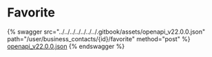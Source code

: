 # Favorite

{% swagger src="../../../../../../../.gitbook/assets/openapi_v22.0.0.json" path="/user/business_contacts/{id}/favorite" method="post" %}
[openapi_v22.0.0.json](../../../../../../../.gitbook/assets/openapi_v22.0.0.json)
{% endswagger %}
